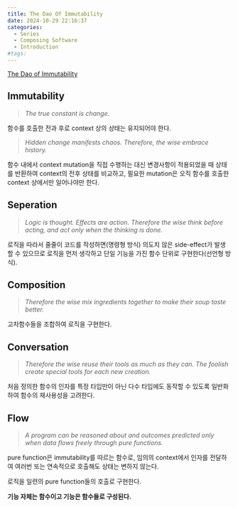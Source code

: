 ```yaml
---
title: The Dao Of Immutability
date: 2024-10-29 22:16:37
categories:
  - Series
  - Composing Software
  - Introduction
#tags:
---
```

[The Dao of Immutability](https://medium.com/javascript-scene/the-dao-of-immutability-9f91a70c88cd)

## Immutability

> _The true constant is change._

함수를 호출한 전과 후로 context 상의 상태는 유지되어야 한다.

> _Hidden change manifests chaos. Therefore, the wise embrace history._

함수 내에서 context mutation을 직접 수행하는 대신 변경사항이 적용되었을 때 상태를 반환하여 context의 전후 상태를 비교하고, 필요한 mutation은 오직 함수를 호출한 context 상에서만 일어나야만 한다.

[//]: # (여기서 `const`로 선언된 변수는 처음으로 참조하는 메모리 주소의 값이 변하지 않는 즉, 재할당이 안되는 성질을 가질 뿐 불변성과는 전혀 관련이 없습니다.)

## Seperation

> _Logic is thought. Effects are action. Therefore the wise think before acting, and act only when the thinking is done._

로직을 따라서 줄줄이 코드를 작성하면(명령형 방식) 의도치 않은 side-effect가 발생할 수 있으므로 로직을 먼저 생각하고 단일 기능을 가진 함수 단위로 구현한다(선언형 방식).

## Composition

> _Therefore the wise mix ingredients together to make their soup taste better._

고차함수들을 조합하여 로직을 구현한다.

## Conversation

> _Therefore the wise reuse their tools as much as they can. The foolish create special tools for each new creation._

처음 정의한 함수의 인자를 특정 타입만이 아닌 다수 타입에도 동작할 수 있도록 일반화하여 함수의 재사용성을 고려한다.

## Flow

> _A program can be reasoned about and outcomes predicted only when data flows freely through pure functions._

pure function은 immutability를 따르는 함수로, 임의의 context에서 인자를 전달하여 여러번 또는 연속적으로 호출해도 상태는 변하지 않는다.

로직을 일련의 pure function들의 호출로 구현한다.

**기능 자체는 함수이고 기능은 함수들로 구성된다.**
